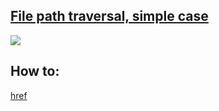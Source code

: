 ## [File path traversal, simple case](https://portswigger.net/web-security/file-path-traversal/lab-simple)

![](https://github.com/nu11secur1ty/PortSwigger-Web-Security-Academy/blob/main/Directory-traversal/File%20path_traversal-simple_case/Docs/Screenshot%202022-05-16%20125706.png)

## How to:
[href](https://streamable.com/4xcli0)
